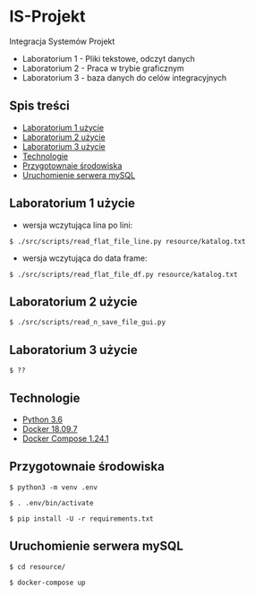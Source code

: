 # IS-Projekt
Integracja Systemów Projekt
- Laboratorium 1 - Pliki tekstowe, odczyt danych
- Laboratorium 2 - Praca w trybie graficznym
- Laboratorium 3 - baza danych do celów integracyjnych
## Spis treści
- [Laboratorium 1 użycie](#Laboratorium-1-użycie)
- [Laboratorium 2 użycie](#Laboratorium-2-użycie)
- [Laboratorium 3 użycie](#Laboratorium-3-użycie)
- [Technologie](#Technologie)
- [Przygotownaie środowiska](#Przygotownaie-środowiska)
- [Uruchomienie serwera mySQL](#Uruchomienie-serwera-mySQL)
## Laboratorium 1 użycie
- wersja wczytująca lina po lini:
```console
$ ./src/scripts/read_flat_file_line.py resource/katalog.txt
```
- wersja wczytująca do data frame:
```console
$ ./src/scripts/read_flat_file_df.py resource/katalog.txt
```
## Laboratorium 2 użycie
```console
$ ./src/scripts/read_n_save_file_gui.py
```
## Laboratorium 3 użycie
```console
$ ??
```
## Technologie
- [Python 3.6](https://docs.python.org/3.6/ "Dokumentacja Pythona")
- [Docker 18.09.7](https://docs.docker.com/ "Dokumentacja Dokera")
- [Docker Compose 1.24.1](https://docs.docker.com/compose/ "Dokumentacja Docker Compose")
## Przygotownaie środowiska
```console
$ python3 -m venv .env
```
```console
$ . .env/bin/activate
```
```console
$ pip install -U -r requirements.txt
```
## Uruchomienie serwera mySQL
```console
$ cd resource/
```
```console
$ docker-compose up
```